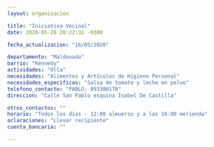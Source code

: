 ```yaml
---
layout: organizacion

title: "Iniciativa Vecinal"
date: 2020-05-26 20:22:32 -0300

fecha_actualizacion: "16/05/2020"

departamento: "Maldonado"
barrio: "Kennedy"
actividades: "Olla"
necesidades: "Alimentos y Artículos de Higiene Personal"
necesidades_especificas: "Salsa de tomate y leche en polvo"
telefono_contacto: "PABLO: 093300170"
direccion: "Calle San Pablo esquina Isabel De Castilla"

otros_contactos: ""
horario: "Todos los días - 12:00 almuerzo y a las 16:00 merienda"
aclaraciones: "Llevar recipiente"
cuenta_bancaria: ""

---
```

